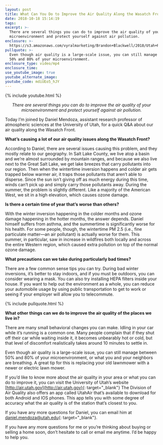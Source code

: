 ```yaml
---
layout: post
title: What Can You Do to Improve the Air Quality Along the Wasatch Front?
date: 2018-10-18 15:14:19
tags:
excerpt: >-
  There are several things you can do to improve the air quality of your
  microenvironment and protect yourself against air pollution.
enclosure: >-
  https://s3.amazonaws.com/vyralmarketing/Brandon+Blackwell/2018/Utah+Real+Estate+%257C+Blackwell+Realty+Group-+air+quality.mp4
pullquote: >-
  Even though air quality is a large-scale issue, you can still manage between
  50% and 80% of your microenvironment.
enclosure_type: video/mp4
enclosure_time:
use_youtube_image: true
youtube_alternate_image:
youtube_code: mdiUEo5_hJY
---
```


{% include youtube.html %}

<p style="text-align: center;"><em>There are several things you can do to improve the air quality of your microenvironment and protect yourself against air pollution.</em></p>

Today I’m joined by Daniel Mendoza, assistant research professor of atmospheric sciences at the University of Utah, for a quick Q&A about our air quality along the Wasatch Front.&nbsp;

**What’s causing a lot of our air quality issues along the Wasatch Front?**

According to Daniel, there are several issues causing this problem, and they mostly relate to our geography. In Salt Lake County, we live atop a basin and we’re almost surrounded by mountain ranges, and because we also live next to the Great Salt Lake, we get lake breezes that carry pollutants into our region. Then when the wintertime inversion happens and colder air gets trapped below warmer air, it traps those pollutants that aren’t able to disperse. Since the sun isn’t giving off as much energy during this time, winds can’t pick up and simply carry those pollutants away. During the summer, the problem is slightly different. Like a majority of the American West, we sit in a high elevation, which causes ozone damage.&nbsp;

**Is there a certain time of year that’s worse than others?**

With the winter inversion happening in the colder months and ozone damage happening in the hotter months, the answer depends. Daniel himself suffers from asthma, and the summertime is significantly worse for his health. For some people, though, the wintertime PM 2.5 (i.e., fine particulate matter—an air pollutant) is actually worse for them. This summer, in particular, saw in increase in wildfires both locally and across the entire Western region, which caused extra pollution on top of the normal ozone damage. &nbsp;

**What precautions can we take during particularly bad times?&nbsp;**

There are a few common sense tips you can try. During bad winter inversions, it’s better to stay indoors, and if you must be outdoors, you can consider wearing a mask. You can also try installing HEPA filters inside your house. If you want to help out the environment as a whole, you can reduce your automobile usage by using public transportation to get to work or seeing if your employer will allow you to telecommute.

{% include pullquote.html %}

**What other things can we do to improve the air quality of the places we live in?**

There are many small behavioral changes you can make. Idling in your car while it’s running is a common one. Many people complain that if they shut off their car while waiting inside it, it becomes unbearably hot or cold, but that level of discomfort realistically takes around 10 minutes to settle in.&nbsp;

Even though air quality is a large-scale issue, you can still manage between 50% and 80% of your microenvironment, or what you and your neighbors are breathing. A great tip for this is replacing your old lawnmower with a newer or electric lawn mower.

If you’d like to know more about the air quality in your area or what you can do to improve it, you can visit the University of Utah’s website [http://air.utah.gov](http://air.utah.gov){: target="_blank"} The Division of Air Quality also offers an app called UtahAir that’s available to download for both Android and IOS phones. This app tells you with some degree of accuracy what the air quality is of the station that’s closest to you.&nbsp;

If you have any more questions for Daniel, you can email him at [daniel.mendoza@utah.edu](mailto:daniel.mendoza@utah.edu){: target="_blank"}.

If you have any more questions for me or you’re thinking about buying or selling a home soon, don’t hesitate to call or email me anytime. I’d be happy to help you.
